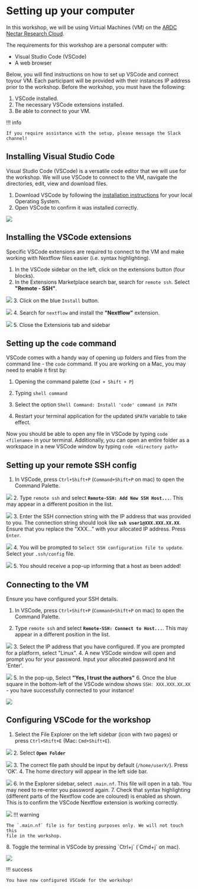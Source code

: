 # Setting up your computer

In this workshop, we will be using Virtual Machines (VM) on the
[ARDC Nectar Research Cloud](https://ardc.edu.au/services/ardc-nectar-research-cloud/).

The requirements for this workshop are a personal computer with:

- Visual Studio Code (VSCode)
- A web browser

Below, you will find instructions on how to set up VSCode and connect toyour VM.
Each participant will be provided with their instances IP address prior to the workshop.
Before the workshop, you must have the following:

1. VSCode installed.
2. The necessary VSCode extensions installed.
3. Be able to connect to your VM.

!!! info

    If you require assistance with the setup, please message the Slack channel!

## Installing Visual Studio Code

Visual Studio Code (VSCode) is a versatile code editor that we will use for the
workshop. We will use VSCode to connect to the VM, navigate the directories,
edit, view and download files.

1. Download VSCode by following the [installation instructions](https://code.visualstudio.com/docs/setup/setup-overview) for your local Operating System.
2. Open VSCode to confirm it was installed correctly.

![](img/vscode_0.png)

## Installing the VSCode extensions

Specific VSCode extensions are required to connect to the VM and make working with Nextflow files easier (i.e. syntax highlighting).

1. In the VSCode sidebar on the left, click on the extensions button (four blocks).
2. In the Extensions Marketplace search bar, search for `remote ssh`. Select **"Remote - SSH"**.

![](img/vscode_1.png)
3. Click on the blue `Install` button.

![](img/vscode_2.png)
4. Search for `nextflow` and install the **"Nextflow"** extension.

![](img/vscode_3.png)
5. Close the Extensions tab and sidebar

## Setting up the `code` command

VSCode comes with a handy way of opening up folders and files from the command line - the `code` command. If you are working on a Mac, you may need to enable it first by:

1. Opening the command palette (`Cmd + Shift + P`)

2. Typing `shell command`

3. Select the option `Shell Command: Install 'code' command in PATH`

4. Restart your terminal application for the updated `$PATH` variable to take effect.

Now you should be able to open any file in VSCode by typing `code <filename>` in your terminal. Additionally, you can open an entire folder as a workspace in a new VSCode window by typing `code <directory path>`

## Setting up your remote SSH config

1. In VSCode, press `Ctrl+Shift+P` (`Command+Shift+P` on mac) to open the Command Palette.

![](img/ssh_0.png)
2. Type `remote ssh` and select **`Remote-SSH: Add New SSH Host...`**. This may appear in a different position in the list.

![](img/ssh_1.png)
3. Enter the SSH connection string with the IP address that was provided to you. The connection string should look like **`ssh user1@XXX.XXX.XX.XX`**. Ensure that you replace the "XXX..." with your allocated IP address. Press `Enter`.

![](img/ssh_2.png)
4. You will be prompted to `Select SSH configuration file to update`. Select your `.ssh/config` file.

![](img/ssh_3.png)
5. You should receive a pop-up informing that a host as been added!

## Connecting to the VM

Ensure you have configured your SSH details.

1. In VSCode, press `Ctrl+Shift+P` (`Command+Shift+P` on mac) to open the Command Palette.

2. Type `remote ssh` and select **`Remote-SSH: Connect to Host...`**. This may appear in a different position in the list.

![](img/vm_0.png)
3. Select the IP address that you have configured. If you are prompted for a platform, select "Linux".
4. A new VSCode window will open and prompt you for your password. Input your allocated password and hit 'Enter'.

![](img/vm_1.png)
5. In the pop-up, Select **"Yes, I trust the authors"**
6. Once the blue square in the bottom-left of the VSCode window shows `SSH: XXX.XXX.XX.XX` - you have successfully connected to your instance!

![](img/vm_2.png)

## Configuring VSCode for the workshop

1. Select the File Explorer on the left sidebar (icon with two pages) or press
`Ctrl+Shift+E` (Mac: `Cmd+Shift+E`).

![](img/vm_3.png)
2. Select **`Open Folder`**

![](img/vm_4.png)
3. The correct file path should be input by default (`/home/userX/`). Press 'OK'.
4. The home directory will appear in the left side bar.

![](img/vm_5.png)
6. In the Explorer sidebar, select `.main.nf`. This file will open in a tab. You may need to re-enter you password again.
7. Check that syntax highlighting (different parts of the Nextflow code are coloured) is enabled as shown. This is to confirm the VSCode Nextflow extension is working correctly.

![](img/vm_6.png)
!!! warning

    The `.main.nf` file is for testing purposes only. We will not touch this
    file in the workshop.

<p>8. Toggle the terminal in VSCode by pressing `Ctrl+j` (`Cmd+j` on mac).</p>


![](img/vm_7.png)

!!! success

    You have now configured VSCode for the workshop!

